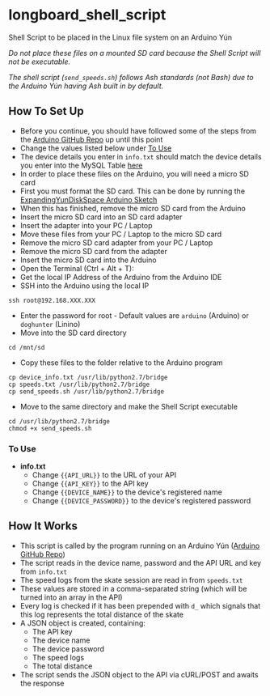 # longboard_shell_script
Shell Script to be placed in the Linux file system on an Arduino Yún

*Do not place these files on a mounted SD card because the Shell Script will not be executable.*

*The shell script (`send_speeds.sh`) follows Ash standards (not Bash) due to the Arduino Yún having Ash built in by default.*

## How To Set Up
  - Before you continue, you should have followed some of the steps from the [Arduino GitHub Repo](https://github.com/CharlesPeterMcCarthy/longboard_arduino) up until this point
  - Change the values listed below under [To Use](https://github.com/CharlesPeterMcCarthy/longboard_shell_script#to-use)
  - The device details you enter in `info.txt` should match the device details you enter into the MySQL Table [here](https://github.com/CharlesPeterMcCarthy/longboard_db)
  - In order to place these files on the Arduino, you will need a micro SD card
  - First you must format the SD card. This can be done by running the [ExpandingYunDiskSpace Arduino Sketch](https://www.arduino.cc/en/Tutorial/ExpandingYunDiskSpace)
  - When this has finished, remove the micro SD card from the Arduino
  - Insert the micro SD card into an SD card adapter
  - Insert the adapter into your PC / Laptop
  - Move these files from your PC / Laptop to the micro SD card
  - Remove the micro SD card adapter from your PC / Laptop
  - Remove the micro SD card from the adapter
  - Insert the micro SD card into the Arduino
  - Open the Terminal (Ctrl + Alt + T):
  - Get the local IP Address of the Arduino from the Arduino IDE
  - SSH into the Arduino using the local IP
  ```
  ssh root@192.168.XXX.XXX
  ```
  - Enter the password for root - Default values are `arduino` (Arduino) or `doghunter` (Linino)
  - Move into the SD card directory
  ```
  cd /mnt/sd
  ```
  - Copy these files to the folder relative to the Arduino program
  ```
  cp device_info.txt /usr/lib/python2.7/bridge
  cp speeds.txt /usr/lib/python2.7/bridge
  cp send_speeds.sh /usr/lib/python2.7/bridge
  ```
  - Move to the same directory and make the Shell Script executable
  ```
  cd /usr/lib/python2.7/bridge
  chmod +x send_speeds.sh
  ```

### To Use
  - **info.txt**
    - Change `{{API_URL}}` to the URL of your API
    - Change `{{API_KEY}}` to the API key
    - Change `{{DEVICE_NAME}}` to the device's registered name
    - Change `{{DEVICE_PASSWORD}}` to the device's registered password

## How It Works
  - This script is called by the program running on an Arduino Yún ([Arduino GitHub Repo](https://github.com/CharlesPeterMcCarthy/longboard_arduino))
  - The script reads in the device name, password and the API URL and key from `info.txt`
  - The speed logs from the skate session are read in from `speeds.txt`
  - These values are stored in a comma-separated string (which will be turned into an array in the API)
  - Every log is checked if it has been prepended with `d_` which signals that this log represents the total distance of the skate
  - A JSON object is created, containing:
    - The API key
    - The device name
    - The device password
    - The speed logs
    - The total distance
  - The script sends the JSON object to the API via cURL/POST and awaits the response
